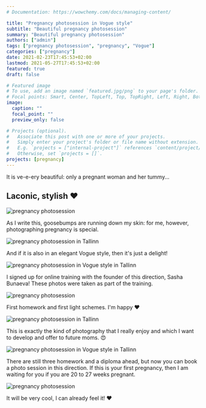 ```yaml
---
# Documentation: https://wowchemy.com/docs/managing-content/

title: "Pregnancy photosession in Vogue style"
subtitle: "Beautiful pregnancy photosession"
summary: "Beautiful pregnancy photosession"
authors: ["admin"]
tags: ["pregnancy photosession", "pregnancy", "Vogue"]
categories: ["pregnancy"]
date: 2021-02-23T17:45:53+02:00
lastmod: 2021-05-27T17:45:53+02:00
featured: true
draft: false

# Featured image
# To use, add an image named `featured.jpg/png` to your page's folder.
# Focal points: Smart, Center, TopLeft, Top, TopRight, Left, Right, BottomLeft, Bottom, BottomRight.
image:
  caption: ""
  focal_point: ""
  preview_only: false

# Projects (optional).
#   Associate this post with one or more of your projects.
#   Simply enter your project's folder or file name without extension.
#   E.g. `projects = ["internal-project"]` references `content/project/deep-learning/index.md`.
#   Otherwise, set `projects = []`.
projects: [pregnancy]
---
```

It is ve-e-ery beautiful: only a pregnant woman and her tummy...

## Laconic, stylish ❤️

![pregnancy photosession](./pregnancy-photosession-in-Vogue-style-1.jpg)

As I write this, goosebumps are running down my skin: for me, however, photographing pregnancy is special.

![pregnancy photosession in Tallinn](./pregnancy-photosession-in-Vogue-style-2.jpg)

And if it is also in an elegant Vogue style, then it's just a delight!

![pregnancy photosession in Vogue style in Tallinn](./pregnancy-photosession-in-Vogue-style-3.jpg)

I signed up for online training with the founder of this direction, Sasha Bunaeva! These photos were taken as part of the training.

![pregnancy photosession](./pregnancy-photosession-in-Vogue-style-4.jpg)

First homework and first light schemes. I'm happy ❤️

![pregnancy photosession in Tallinn](./pregnancy-photosession-in-Vogue-style-5.jpg)

This is exactly the kind of photography that I really enjoy and which I want to develop and offer to future moms. 😍

![pregnancy photosession in Vogue style in Tallinn](./pregnancy-photosession-in-Vogue-style-6.jpg)

There are still three homework and a diploma ahead, but now you can book a photo session in this direction. If this is your first pregnancy, then I am waiting for you if you are 20 to 27 weeks pregnant.

![pregnancy photosession](./pregnancy-photosession-in-Vogue-style-7.jpg)

It will be very cool, I can already feel it! ❤